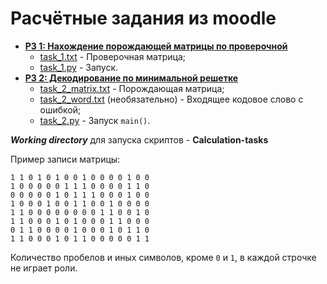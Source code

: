 # Расчётные задания из moodle

* [**РЗ 1: Нахождение порождающей матрицы по проверочной**]()
    * [task_1.txt](./data/task_1.txt) - Проверочная матрица;
    * [task_1.py](./scripts/task_1.py) - Запуск.
* [**РЗ 2: Декодирование по минимальной решетке**]()
    * [task_2_matrix.txt](./data/task_2_matrix.txt) - Порождающая матрица;
    * [task_2_word.txt](./data/task_2_word.txt) (необязательно) - Входящее кодовое слово с ошибкой;
    * [task_2.py](./scripts/task_2.py) - Запуск ```main()```.

***Working directory*** для запуска скриптов - **Calculation-tasks**

Пример записи матрицы:
``` 
1 1 0 1 0 1 0 0 1 0 0 0 0 1 0 0
1 0 0 0 0 0 1 1 1 0 0 0 0 1 1 0
0 0 0 0 0 1 0 1 1 1 0 0 0 1 0 0
1 0 0 0 1 0 0 1 1 0 0 1 0 0 0 0
1 1 0 0 0 0 0 0 0 0 1 1 0 0 1 0
1 1 0 0 0 1 0 1 0 0 0 1 1 0 0 0
0 1 1 0 0 0 0 1 0 0 0 1 0 1 1 0
1 1 0 0 0 1 0 1 1 0 0 0 0 0 1 1
```
Количество пробелов и иных символов, кроме ```0``` и ```1```, в каждой строчке не играет роли.